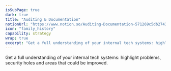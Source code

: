 ```yaml
---
isSubPage: true
dark: true
title: "Auditing & Documentation"
notionUrl: "https://www.notion.so/Auditing-Documentation-571269c5db2743209a150ffe82c03fc8"
icon: "family_history"
capability: strategy
wrap: true
excerpt: "Get a full understanding of your internal tech systems: highlight problems, security holes and areas that could be improved."
---
```


Get a full understanding of your internal tech systems: highlight problems, security holes and areas that could be improved.